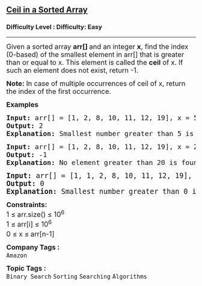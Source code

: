 <h2><a href="https://www.geeksforgeeks.org/problems/ceil-in-a-sorted-array/1">Ceil in a Sorted Array</a></h2><h3>Difficulty Level : Difficulty: Easy</h3><hr><div class="problems_problem_content__Xm_eO"><p><span style="font-size: 18px;">Given a sorted array&nbsp;<strong>arr[]&nbsp;</strong>and an integer&nbsp;<strong>x</strong>, find the index (0-based) of the smallest element in arr[] that is greater than or equal to x. This element is called the&nbsp;<strong>ceil</strong> of x. If such an element does not exist, return -1.</span></p>
<p><span style="font-size: 18px;"><strong>Note:</strong>&nbsp;In case of multiple occurrences of ceil of x, return the index of the first occurrence.</span></p>
<p><strong style="font-size: 18px;">Examples</strong></p>
<pre><span style="font-size: 18px;"><strong>Input: </strong>arr[] = [1, 2, 8, 10, 11, 12, 19], x = 5
<strong>Output: </strong>2<strong>
Explanation: </strong>Smallest number greater than 5 is 8, whose index is 2.</span></pre>
<pre><span style="font-size: 18px;"><strong>Input: </strong>arr[] = [1, 2, 8, 10, 11, 12, 19], x = 20
<strong>Output: </strong>-1<strong>
Explanation: </strong></span><span style="font-size: 18px;">No element greater than 20 is found. So output is -1.</span></pre>
<pre><span style="font-size: 14pt;"><strong>Input: </strong>arr[] = [1, 1, 2, 8, 10, 11, 12, 19], x = 0
<strong>Output: </strong>0<strong>
Explanation: </strong>Smallest number greater than 0 is 1, whose indices are 0 and 1. The index of the first occurrence is 0.</span></pre>
<p><span style="font-size: 18px;"><strong>Constraints:</strong><br>1 ≤ arr.size() ≤ 10<sup>6</sup><br>1 ≤ arr[i] ≤ 10<sup>6</sup><br>0 ≤ x ≤<sup>&nbsp;</sup>arr[n-1]</span></p></div><p><span style=font-size:18px><strong>Company Tags : </strong><br><code>Amazon</code>&nbsp;<br><p><span style=font-size:18px><strong>Topic Tags : </strong><br><code>Binary Search</code>&nbsp;<code>Sorting</code>&nbsp;<code>Searching</code>&nbsp;<code>Algorithms</code>&nbsp;